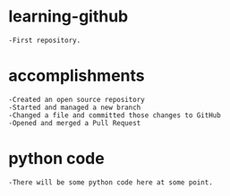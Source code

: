 # learning-github
    -First repository.
# accomplishments
    -Created an open source repository
    -Started and managed a new branch
    -Changed a file and committed those changes to GitHub
    -Opened and merged a Pull Request
# python code
    -There will be some python code here at some point.
